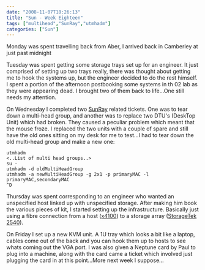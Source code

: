 ```yaml
---
date: "2008-11-07T18:26:13"
title: "Sun - Week Eighteen"
tags: ["multihead","SunRay","utmhadm"]
categories: ["Sun"]
---
```


Monday was spent travelling back from Aber, I arrived back in Camberley at just past midnight

Tuesday was spent getting some storage trays set up for an engineer. It just comprised of setting up two trays really, there was thought about getting me to hook the systems up, but the engineer decided to do the rest himself.
I spent a portion of the afternoon postbooking some systems in th 02 lab as they were appearing dead. I brought two of them back to life...One still needs my attention.

On Wednesday I completed two [SunRay][1] related tickets. One was to tear down a multi-head group, and another was to replace two DTU's (DeskTop Unit) which had broken. They caused a peculiar problem which meant that the mouse froze. I replaced the two units with a couple of spare and still have the old ones sitting on my desk for me to test...I had to tear down the old multi-head group and make a new one:

```
utmhadm
<..List of multi head groups..>
su -
utmhadm -d oldMultiHeadGroup
utmhadm -a newMultiHeadGroup -g 2x1 -p primaryMAC -l primaryMAC,secondaryMAC
^D
```

Thursday was spent corresponding to an engineer who wanted an unspecified host linked up with unspecified storage. After making him book the various pieces of kit, I started setting up the infrastructure. Basically just using a fibre connection from a host ([x4100][2]) to a storage array ([StorageTek 2540][3]).

On Friday I set up a new KVM unit. A 1U tray which looks a bit like a laptop, cables come out of the back and you can hook them up to hosts to see whats coming out the VGA port.
I was also given a Neptune card by Paul to plug into a machine, along with the card came a ticket which involved just plugging the card in at this point...More next week I suppose...

  [1]: http://www.sun.com/software/index.jsp?cat=Desktop&tab=3&subcat=Sun%20Ray%20Clients
  [2]: http://www.sun.com/servers/entry/x4100/
  [3]: http://www.sun.com/storage/disk_systems/workgroup/2540/
